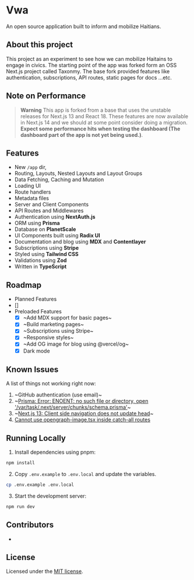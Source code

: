 # Vwa

An open source application built to inform and mobilize Haitians.

## About this project

This project as an experiment to see how we can mobilize Haitains to engage in civics. The starting point of the app was forked form an OSS Next.js project called Taxonmy. The base fork provided features like authentication, subscriptions, API routes, static pages for docs ...etc.

## Note on Performance

> **Warning**
> This app is forked from a base that uses the unstable releases for Next.js 13 and React 18. These features are now available in Next.js 14 and we should at some point consider doing a migration.
> **Expect some performance hits when testing the dashboard (The dashboard part of the app is not yet being used.)**.

## Features

- New `/app` dir,
- Routing, Layouts, Nested Layouts and Layout Groups
- Data Fetching, Caching and Mutation
- Loading UI
- Route handlers
- Metadata files
- Server and Client Components
- API Routes and Middlewares
- Authentication using **NextAuth.js**
- ORM using **Prisma**
- Database on **PlanetScale**
- UI Components built using **Radix UI**
- Documentation and blog using **MDX** and **Contentlayer**
- Subscriptions using **Stripe**
- Styled using **Tailwind CSS**
- Validations using **Zod**
- Written in **TypeScript**

## Roadmap

- Planned Features
- []
- Preloaded Features
  - [x] ~Add MDX support for basic pages~
  - [x] ~Build marketing pages~
  - [x] ~Subscriptions using Stripe~
  - [x] ~Responsive styles~
  - [x] ~Add OG image for blog using @vercel/og~
  - [x] Dark mode

## Known Issues

A list of things not working right now:

1. ~GitHub authentication (use email)~
2. ~[Prisma: Error: ENOENT: no such file or directory, open '/var/task/.next/server/chunks/schema.prisma'](https://github.com/prisma/prisma/issues/16117)~
3. ~[Next.js 13: Client side navigation does not update head](https://github.com/vercel/next.js/issues/42414)~
4. [Cannot use opengraph-image.tsx inside catch-all routes](https://github.com/vercel/next.js/issues/48162)

## Running Locally

1. Install dependencies using pnpm:

```sh
npm install
```

2. Copy `.env.example` to `.env.local` and update the variables.

```sh
cp .env.example .env.local
```

3. Start the development server:

```sh
npm run dev
```

## Contributors

- []()

## License

Licensed under the [MIT license](https://github.com/shadcn/taxonomy/blob/main/LICENSE.md).
